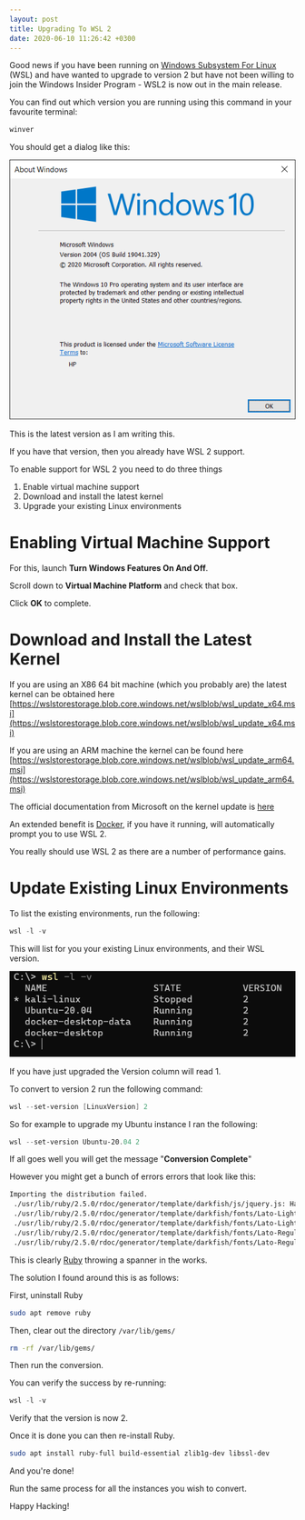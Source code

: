 ```yaml
---
layout: post
title: Upgrading To WSL 2
date: 2020-06-10 11:26:42 +0300
---
```

Good news if you have been running on [Windows Subsystem For Linux](https://docs.microsoft.com/en-us/windows/wsl/) (WSL) and have wanted to upgrade to version 2 but have not been willing to join the Windows Insider Program - WSL2 is now out in the main release.

You can find out which version you are running using this command in your favourite terminal:

```powershell
winver
```

You should get a dialog like this:

![](../images/2020/06/Winver.png)

This is the latest version as I am writing this.

If you have that version, then you already have WSL 2 support.

To enable support for WSL 2 you need to do three things
1. Enable virtual machine support
2. Download and install the latest kernel
3. Upgrade your existing Linux environments

# Enabling Virtual Machine Support
For this, launch **Turn Windows Features On And Off**.

Scroll down to **Virtual Machine Platform** and check that box.

Click **OK** to complete.

# Download and Install the Latest Kernel
If you are using an X86 64 bit machine (which you probably are) the latest kernel can be obtained here [https://wslstorestorage.blob.core.windows.net/wslblob/wsl_update_x64.msi](https://wslstorestorage.blob.core.windows.net/wslblob/wsl_update_x64.msi)

If you are using an ARM machine the kernel can be found here [https://wslstorestorage.blob.core.windows.net/wslblob/wsl_update_arm64.msi](https://wslstorestorage.blob.core.windows.net/wslblob/wsl_update_arm64.msi)

The official documentation from Microsoft on the kernel update is [here](https://docs.microsoft.com/en-us/windows/wsl/wsl2-kernel) 

An extended benefit is [Docker](https://docs.docker.com/docker-for-windows/), if you have it running, will automatically prompt you to use WSL 2.

You really should use WSL 2 as there are a number of performance gains.

# Update Existing Linux Environments
To list the existing environments, run the following:

```powershell
wsl -l -v
```
This will list for you your existing Linux environments, and their WSL version.

![](../images/2020/06/WSL.png)

If you have just upgraded the Version column will read 1.

To convert to version 2 run the following command:

```powershell
wsl --set-version [LinuxVersion] 2
```

So for example to upgrade my Ubuntu instance I ran the following:

```powershell
wsl --set-version Ubuntu-20.04 2
```

If all goes well you will get the message "**Conversion Complete**"

However you might get a bunch of errors errors that look like this:

```bash
Importing the distribution failed. 
 ./usr/lib/ruby/2.5.0/rdoc/generator/template/darkfish/js/jquery.js: Hard-link target './var/lib/gems/2.5.0/doc/rubygems-update-3.1.2/rdoc/js/jquery.js' does not exist.
 ./usr/lib/ruby/2.5.0/rdoc/generator/template/darkfish/fonts/Lato-Light.ttf: Hard-link target './var/lib/gems/2.5.0/doc/rubygems-update-3.1.2/rdoc/fonts/Lato-Light.ttf' does not exist.
 ./usr/lib/ruby/2.5.0/rdoc/generator/template/darkfish/fonts/Lato-LightItalic.ttf: Hard-link target './var/lib/gems/2.5.0/doc/rubygems-update-3.1.2/rdoc/fonts/Lato-LightItalic.ttf' does not exist. 
 ./usr/lib/ruby/2.5.0/rdoc/generator/template/darkfish/fonts/Lato-Regular.ttf: Hard-link target './var/lib/gems/2.5.0/doc/rubygems-update-3.1.2/rdoc/fonts/Lato-Regular.ttf' does not exist. 
 ./usr/lib/ruby/2.5.0/rdoc/generator/template/darkfish/fonts/Lato-RegularItalic.ttf: Hard-link target './var/lib/gems/2.5.0/doc/rubygems-update-3.1.2/rdoc/fonts/Lato-RegularItalic.ttf' does not exist.
```

This is clearly [Ruby](https://www.ruby-lang.org/en/) throwing a spanner in the works.

The solution I found around this is as follows:

First, uninstall Ruby

```bash
sudo apt remove ruby
```

Then, clear out the directory `/var/lib/gems/`

```bash
rm -rf /var/lib/gems/
```

Then run the conversion.

You can verify the success by re-running:

```powershell
wsl -l -v
```

Verify that the version is now 2.

Once it is done you can then re-install Ruby.

```bash
sudo apt install ruby-full build-essential zlib1g-dev libssl-dev
```

And you're done!

Run the same process for all the instances you wish to convert.

Happy Hacking!